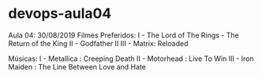 # devops-aula04
Aula 04: 30/08/2019
Filmes Preferidos:
I - The Lord of The Rings - The Return of the King
II - Godfather II
III - Matrix: Reloaded

Músicas:
I - Metallica : Creeping Death
II - Motorhead : Live To Win
III - Iron Maiden : The Line Between Love and Hate
